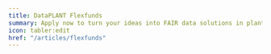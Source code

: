 ```yaml
---
title: DataPLANT Flexfunds
summary: Apply now to turn your ideas into FAIR data solutions in plant science.
icon: tabler:edit
href: "/articles/flexfunds"
---
```

